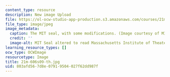 ```yaml
---
content_type: resource
description: New image Upload
file: https://ol-ocw-studio-app-production.s3.amazonaws.com/courses/21m-606-introduction-to-stagecraft-spring-2009/803afd567d8e07919504027f62dd987f_21m-606s09-th.jpg
file_type: image/jpeg
image_metadata:
  caption: The MIT seal, with some modifications. (Image courtesy of MIT Theatre Department.)
  credit: ''
  image-alt: MIT Seal altered to read Massachusetts Institute of Theater.
learning_resource_types: []
ocw_type: OCWImage
resourcetype: Image
title: 21m-606s09-th.jpg
uid: 803afd56-7d8e-0791-9504-027f62dd987f
---
```

